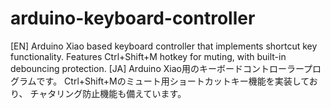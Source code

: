 # arduino-keyboard-controller
[EN] Arduino Xiao based keyboard controller that implements shortcut key functionality.  Features Ctrl+Shift+M hotkey for muting, with built-in debouncing protection.  [JA] Arduino Xiao用のキーボードコントローラープログラムです。 Ctrl+Shift+Mのミュート用ショートカットキー機能を実装しており、 チャタリング防止機能も備えています。
